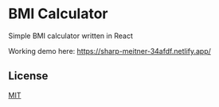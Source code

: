 # BMI Calculator

Simple BMI calculator written in React 

Working demo here: https://sharp-meitner-34afdf.netlify.app/

## License

[MIT](https://choosealicense.com/licenses/mit/)
